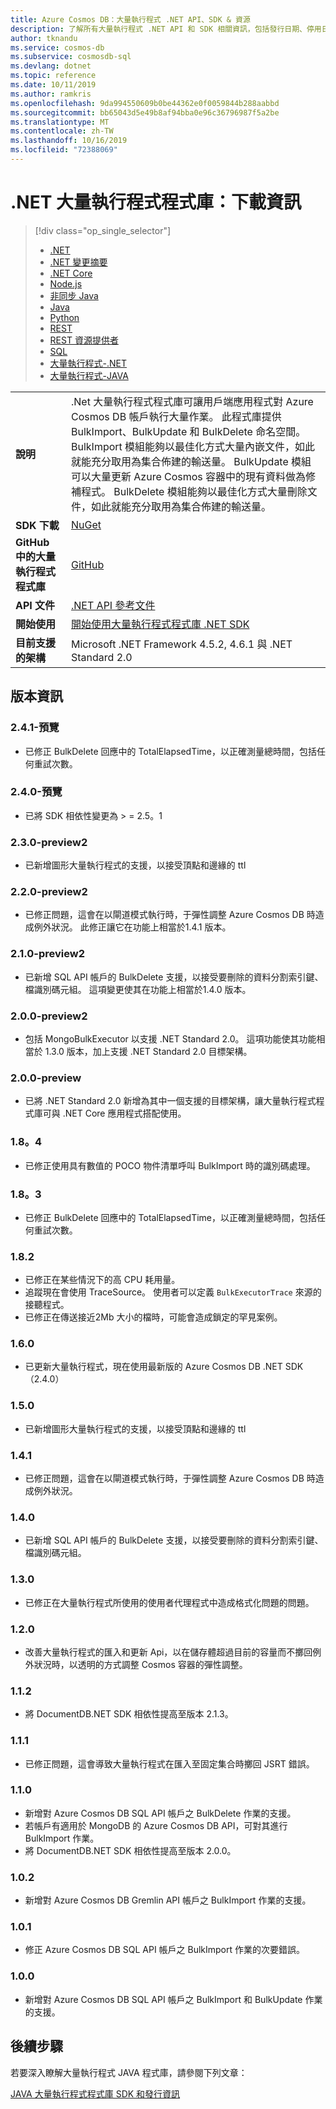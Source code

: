 ```yaml
---
title: Azure Cosmos DB：大量執行程式 .NET API、SDK & 資源
description: 了解所有大量執行程式 .NET API 和 SDK 相關資訊，包括發行日期、停用日期及 Azure Cosmos DB 大量執行程式 .NET SDK 每個版本之間所做的變更。
author: tknandu
ms.service: cosmos-db
ms.subservice: cosmosdb-sql
ms.devlang: dotnet
ms.topic: reference
ms.date: 10/11/2019
ms.author: ramkris
ms.openlocfilehash: 9da994550609b0be44362e0f0059844b288aabbd
ms.sourcegitcommit: bb65043d5e49b8af94bba0e96c36796987f5a2be
ms.translationtype: MT
ms.contentlocale: zh-TW
ms.lasthandoff: 10/16/2019
ms.locfileid: "72388069"
---
```

# <a name="net-bulk-executor-library-download-information"></a>.NET 大量執行程式程式庫：下載資訊 

> [!div class="op_single_selector"]
> * [.NET](sql-api-sdk-dotnet.md)
> * [.NET 變更摘要](sql-api-sdk-dotnet-changefeed.md)
> * [.NET Core](sql-api-sdk-dotnet-core.md)
> * [Node.js](sql-api-sdk-node.md)
> * [非同步 Java](sql-api-sdk-async-java.md)
> * [Java](sql-api-sdk-java.md)
> * [Python](sql-api-sdk-python.md)
> * [REST](https://docs.microsoft.com/rest/api/cosmos-db/)
> * [REST 資源提供者](https://docs.microsoft.com/rest/api/cosmos-db-resource-provider/)
> * [SQL](sql-api-query-reference.md)
> * [大量執行程式-.NET](sql-api-sdk-bulk-executor-dot-net.md)
> * [大量執行程式-JAVA](sql-api-sdk-bulk-executor-java.md)

| |  |
|---|---|
| **說明**| .Net 大量執行程式程式庫可讓用戶端應用程式對 Azure Cosmos DB 帳戶執行大量作業。 此程式庫提供 BulkImport、BulkUpdate 和 BulkDelete 命名空間。 BulkImport 模組能夠以最佳化方式大量內嵌文件，如此就能充分取用為集合佈建的輸送量。 BulkUpdate 模組可以大量更新 Azure Cosmos 容器中的現有資料做為修補程式。 BulkDelete 模組能夠以最佳化方式大量刪除文件，如此就能充分取用為集合佈建的輸送量。|
|**SDK 下載**| [NuGet](https://www.nuget.org/packages/Microsoft.Azure.CosmosDB.BulkExecutor/) |
| **GitHub 中的大量執行程式程式庫**| [GitHub](https://github.com/Azure/azure-cosmosdb-bulkexecutor-dotnet-getting-started)|
|**API 文件**|[.NET API 參考文件](https://docs.microsoft.com/dotnet/api/microsoft.azure.cosmosdb.bulkexecutor?view=azure-dotnet)|
|**開始使用**|[開始使用大量執行程式程式庫 .NET SDK](bulk-executor-dot-net.md)|
| **目前支援的架構**| Microsoft .NET Framework 4.5.2, 4.6.1 與 .NET Standard 2.0 |

## <a name="release-notes"></a>版本資訊

### <a name="a-name241-preview241-preview"></a><a name="2.4.1-preview"/>2.4.1-預覽

* 已修正 BulkDelete 回應中的 TotalElapsedTime，以正確測量總時間，包括任何重試次數。

### <a name="a-name240-preview240-preview"></a><a name="2.4.0-preview"/>2.4.0-預覽

* 已將 SDK 相依性變更為 > = 2.5。1

### <a name="a-name230-preview2230-preview2"></a><a name="2.3.0-preview2"/>2.3.0-preview2

* 已新增圖形大量執行程式的支援，以接受頂點和邊緣的 ttl

### <a name="a-name220-preview2220-preview2"></a><a name="2.2.0-preview2"/>2.2.0-preview2

* 已修正問題，這會在以閘道模式執行時，于彈性調整 Azure Cosmos DB 時造成例外狀況。 此修正讓它在功能上相當於1.4.1 版本。

### <a name="a-name210-preview2210-preview2"></a><a name="2.1.0-preview2"/>2.1.0-preview2

* 已新增 SQL API 帳戶的 BulkDelete 支援，以接受要刪除的資料分割索引鍵、檔識別碼元組。 這項變更使其在功能上相當於1.4.0 版本。

### <a name="a-name200-preview2200-preview2"></a><a name="2.0.0-preview2"/>2.0.0-preview2

* 包括 MongoBulkExecutor 以支援 .NET Standard 2.0。 這項功能使其功能相當於 1.3.0 版本，加上支援 .NET Standard 2.0 目標架構。

### <a name="a-name200-preview200-preview"></a><a name="2.0.0-preview"/>2.0.0-preview

* 已將 .NET Standard 2.0 新增為其中一個支援的目標架構，讓大量執行程式程式庫可與 .NET Core 應用程式搭配使用。

### <a name="a-name184184"></a><a name="1.8.4"/>1.8。4

* 已修正使用具有數值的 POCO 物件清單呼叫 BulkImport 時的識別碼處理。

### <a name="a-name183183"></a><a name="1.8.3"/>1.8。3

* 已修正 BulkDelete 回應中的 TotalElapsedTime，以正確測量總時間，包括任何重試次數。

### <a name="a-name182182"></a><a name="1.8.2"/>1.8.2

* 已修正在某些情況下的高 CPU 耗用量。
* 追蹤現在會使用 TraceSource。 使用者可以定義 `BulkExecutorTrace` 來源的接聽程式。
* 已修正在傳送接近2Mb 大小的檔時，可能會造成鎖定的罕見案例。

### <a name="a-name160160"></a><a name="1.6.0"/>1.6.0

* 已更新大量執行程式，現在使用最新版的 Azure Cosmos DB .NET SDK （2.4.0）

### <a name="a-name150150"></a><a name="1.5.0"/>1.5.0

* 已新增圖形大量執行程式的支援，以接受頂點和邊緣的 ttl

### <a name="a-name141141"></a><a name="1.4.1"/>1.4.1

* 已修正問題，這會在以閘道模式執行時，于彈性調整 Azure Cosmos DB 時造成例外狀況。

### <a name="a-name140140"></a><a name="1.4.0"/>1.4.0

* 已新增 SQL API 帳戶的 BulkDelete 支援，以接受要刪除的資料分割索引鍵、檔識別碼元組。

### <a name="a-name130130"></a><a name="1.3.0"/>1.3.0

* 已修正在大量執行程式所使用的使用者代理程式中造成格式化問題的問題。

### <a name="a-name120120"></a><a name="1.2.0"/>1.2.0

* 改善大量執行程式的匯入和更新 Api，以在儲存體超過目前的容量而不擲回例外狀況時，以透明的方式調整 Cosmos 容器的彈性調整。

### <a name="a-name112112"></a><a name="1.1.2"/>1.1.2

* 將 DocumentDB.NET SDK 相依性提高至版本 2.1.3。

### <a name="a-name111111"></a><a name="1.1.1"/>1.1.1

* 已修正問題，這會導致大量執行程式在匯入至固定集合時擲回 JSRT 錯誤。

### <a name="a-name110110"></a><a name="1.1.0"/>1.1.0

* 新增對 Azure Cosmos DB SQL API 帳戶之 BulkDelete 作業的支援。
* 若帳戶有適用於 MongoDB 的 Azure Cosmos DB API，可對其進行 BulkImport 作業。
* 將 DocumentDB.NET SDK 相依性提高至版本 2.0.0。 

### <a name="a-name102102"></a><a name="1.0.2"/>1.0.2

* 新增對 Azure Cosmos DB Gremlin API 帳戶之 BulkImport 作業的支援。

### <a name="a-name101101"></a><a name="1.0.1"/>1.0.1

* 修正 Azure Cosmos DB SQL API 帳戶之 BulkImport 作業的次要錯誤。

### <a name="a-name100100"></a><a name="1.0.0"/>1.0.0

* 新增對 Azure Cosmos DB SQL API 帳戶之 BulkImport 和 BulkUpdate 作業的支援。

## <a name="next-steps"></a>後續步驟

若要深入瞭解大量執行程式 JAVA 程式庫，請參閱下列文章：

[JAVA 大量執行程式程式庫 SDK 和發行資訊](sql-api-sdk-bulk-executor-java.md)
